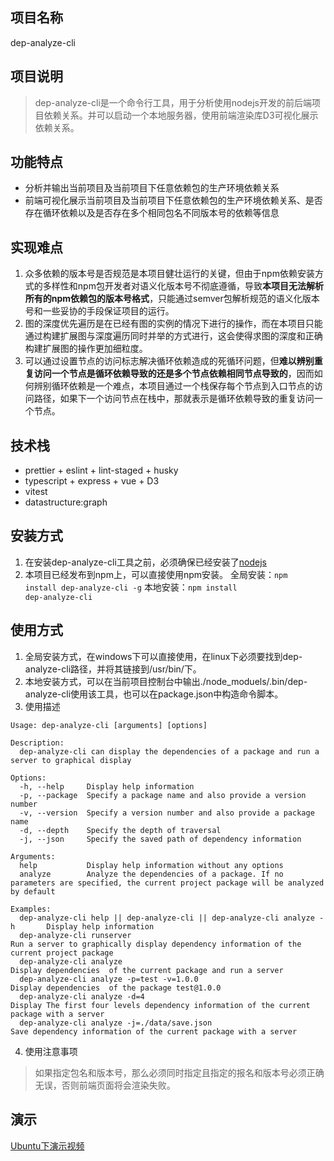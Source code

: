 ## 项目名称
dep-analyze-cli
## 项目说明
> dep-analyze-cli是一个命令行工具，用于分析使用nodejs开发的前后端项目依赖关系。并可以启动一个本地服务器，使用前端渲染库D3可视化展示依赖关系。

## 功能特点
+ 分析并输出当前项目及当前项目下任意依赖包的生产环境依赖关系
+ 前端可视化展示当前项目及当前项目下任意依赖包的生产环境依赖关系、是否存在循环依赖以及是否存在多个相同包名不同版本号的依赖等信息

## 实现难点
1. 众多依赖的版本号是否规范是本项目健壮运行的关键，但由于npm依赖安装方式的多样性和npm包开发者对语义化版本号不彻底遵循，导致**本项目无法解析所有的npm依赖包的版本号格式**，只能通过semver包解析规范的语义化版本号和一些妥协的手段保证项目的运行。
2. 图的深度优先遍历是在已经有图的实例的情况下进行的操作，而在本项目只能通过构建扩展图与深度遍历同时并举的方式进行，这会使得求图的深度和正确构建扩展图的操作更加细粒度。
3. 可以通过设置节点的访问标志解决循环依赖造成的死循环问题，但**难以辨别重复访问一个节点是循环依赖导致的还是多个节点依赖相同节点导致的**，因而如何辨别循环依赖是一个难点，本项目通过一个栈保存每个节点到入口节点的访问路径，如果下一个访问节点在栈中，那就表示是循环依赖导致的重复访问一个节点。

## 技术栈
+ prettier + eslint + lint-staged + husky
+ typescript + express + vue + D3
+ vitest
+ datastructure:graph

## 安装方式
1. 在安装dep-analyze-cli工具之前，必须确保已经安装了[nodejs](https://nodejs.cn/download/)
2. 本项目已经发布到npm上，可以直接使用npm安装。
全局安装：<code>npm install dep-analyze-cli -g</code>
本地安装：<code>npm install dep-analyze-cli</code>
## 使用方式
1. 全局安装方式，在windows下可以直接使用，在linux下必须要找到dep-analyze-cli路径，并将其链接到/usr/bin/下。
2. 本地安装方式，可以在当前项目控制台中输出./node_moduels/.bin/dep-analyze-cli使用该工具，也可以在package.json中构造命令脚本。
3. 使用描述
```
Usage: dep-analyze-cli [arguments] [options] 

Description:
  dep-analyze-cli can display the dependencies of a package and run a server to graphical display

Options:
  -h, --help     Display help information
  -p, --package  Specify a package name and also provide a version number
  -v, --version  Specify a version number and also provide a package name
  -d, --depth    Specify the depth of traversal 
  -j, --json     Specify the saved path of dependency information

Arguments:
  help           Display help information without any options
  analyze        Analyze the dependencies of a package. If no parameters are specified, the current project package will be analyzed by default

Examples:
  dep-analyze-cli help || dep-analyze-cli || dep-analyze-cli analyze -h       Display help information
  dep-analyze-cli runserver                                                   Run a server to graphically display dependency information of the current project package
  dep-analyze-cli analyze                                                     Display dependencies  of the current package and run a server
  dep-analyze-cli analyze -p=test -v=1.0.0                                    Display dependencies  of the package test@1.0.0
  dep-analyze-cli analyze -d=4                                                Display The first four levels dependency information of the current package with a server
  dep-analyze-cli analyze -j=./data/save.json                                 Save dependency information of the current package with a server
```
4. 使用注意事项
> 如果指定包名和版本号，那么必须同时指定且指定的报名和版本号必须正确无误，否则前端页面将会渲染失败。
## 演示
[Ubuntu下演示视频]()
